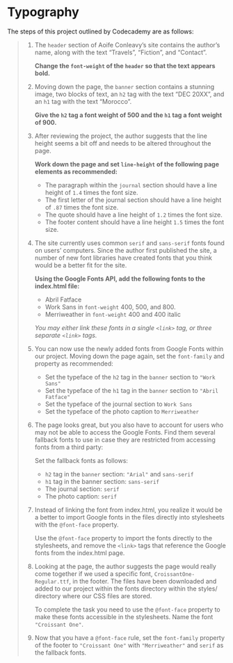 # Typography

The steps of this project outlined by Codecademy are as follows:

> 1.  The `header` section of Aoife Conleavy’s site contains the author’s name, along with the text “Travels”, “Fiction”, and “Contact”.
>
>     **Change the `font-weight` of the `header` so that the text appears bold.**
>
> 2.  Moving down the page, the `banner` section contains a stunning image, two blocks of text, an `h2` tag with the text “DEC 20XX”, and an `h1` tag with the text “Morocco”.
>
>     **Give the `h2` tag a font weight of 500 and the `h1` tag a font weight of 900.**
>
> 3.  After reviewing the project, the author suggests that the line height seems a bit off and needs to be altered throughout the page.
>
>     **Work down the page and set `line-height` of the following page elements as recommended:**
>
>     - The paragraph within the `journal` section should have a line height of `1.4` times the font size.
>     - The first letter of the journal section should have a line height of `.87` times the font size.
>     - The quote should have a line height of `1.2` times the font size.
>     - The footer content should have a line height `1.5` times the font size.
>
> 4.  The site currently uses common `serif` and `sans-serif` fonts found on users’ computers. Since the author first published the site, a number of new font libraries have created fonts that you think would be a better fit for the site.
>
>     **Using the Google Fonts API, add the following fonts to the index.html file:**
>
>     - Abril Fatface
>     - Work Sans in `font-weight` 400, 500, and 800.
>     - Merriweather in `font-weight` 400 and 400 italic
>
>     _You may either link these fonts in a single `<link>` tag, or three separate `<link>` tags._
>
> 5.  You can now use the newly added fonts from Google Fonts within our project. Moving down the page again, set the `font-family` and property as recommended:
>
>     - Set the typeface of the `h2` tag in the `banner` section to `"Work Sans"`
>     - Set the typeface of the `h1` tag in the `banner` section to `"Abril Fatface"`
>     - Set the typeface of the journal section to `Work Sans`
>     - Set the typeface of the photo caption to `Merriweather`
>
> 6.  The page looks great, but you also have to account for users who may not be able to access the Google Fonts. Find them several fallback fonts to use in case they are restricted from accessing fonts from a third party:
>
>     Set the fallback fonts as follows:
>
>     - `h2` tag in the `banner` section: `"Arial"` and `sans-serif`
>     - `h1` tag in the banner section: `sans-serif`
>     - The journal section: `serif`
>     - The photo caption: `serif`
>
> 7.  Instead of linking the font from index.html, you realize it would be a better to import Google fonts in the files directly into stylesheets with the `@font-face` property.
>
>     Use the `@font-face` property to import the fonts directly to the stylesheets, and remove the `<link>` tags that reference the Google fonts from the index.html page.
>
> 8.  Looking at the page, the author suggests the page would really come together if we used a specific font, `CroissantOne-Regular.ttf`, in the footer. The files have been downloaded and added to our project within the fonts directory within the styles/ directory where our CSS files are stored.
>
>     To complete the task you need to use the `@font-face` property to make these fonts accessible in the stylesheets. Name the font `"Croissant One"`.
>
> 9.  Now that you have a `@font-face` rule, set the `font-family` property of the footer to `"Croissant One"` with `"Merriweather"` and `serif` as the fallback fonts.
